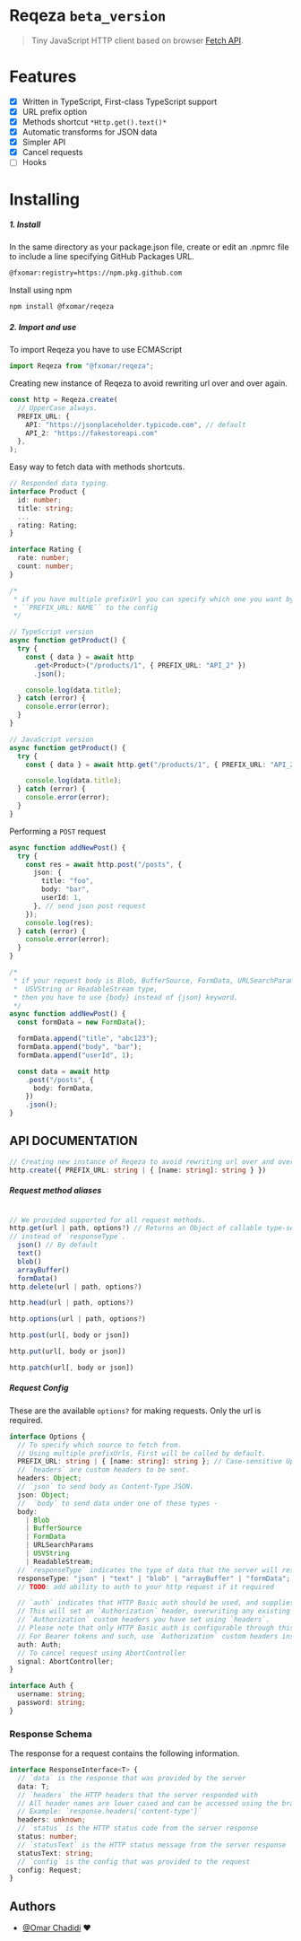 # Reqeza `beta_version`

> Tiny JavaScript HTTP client based on browser [Fetch API](https://developer.mozilla.org/en-US/docs/Web/API/Fetch_API).

# Features

- [x] Written in TypeScript, First-class TypeScript support
- [x] URL prefix option
- [x] Methods shortcut `*Http.get().text()*`
- [x] Automatic transforms for JSON data
- [x] Simpler API
- [x] Cancel requests
- [ ] Hooks

# Installing

##### 1. Install

In the same directory as your package.json file, create or edit an .npmrc file to include a line specifying GitHub Packages URL.

```bash
@fxomar:registry=https://npm.pkg.github.com
```

Install using npm

```bash
npm install @fxomar/reqeza
```

##### 2. Import and use

To import Reqeza you have to use ECMAScript

```javascript
import Reqeza from "@fxomar/reqeza";
```

Creating new instance of Reqeza to avoid rewriting url over and over again.

```typescript
const http = Reqeza.create(
  // UpperCase always.
  PREFIX_URL: {
    API: "https://jsonplaceholder.typicode.com", // default
    API_2: "https://fakestoreapi.com"
  },
);
```

Easy way to fetch data with methods shortcuts.

```typescript
// Responded data typing.
interface Product {
  id: number;
  title: string;
  ...
  rating: Rating;
}

interface Rating {
  rate: number;
  count: number;
}

/*
 * if you have multiple prefixUrl you can specify which one you want by passing
 * ``PREFIX_URL: NAME`` to the config
 */

// TypeScript version
async function getProduct() {
  try {
    const { data } = await http
      .get<Product>("/products/1", { PREFIX_URL: "API_2" })
      .json();

    console.log(data.title);
  } catch (error) {
    console.error(error);
  }
}

// JavaScript version
async function getProduct() {
  try {
    const { data } = await http.get("/products/1", { PREFIX_URL: "API_2" }).json();

    console.log(data.title);
  } catch (error) {
    console.error(error);
  }
}
```

Performing a `POST` request

```typescript
async function addNewPost() {
  try {
    const res = await http.post("/posts", {
      json: {
        title: "foo",
        body: "bar",
        userId: 1,
      }, // send json post request
    });
    console.log(res);
  } catch (error) {
    console.error(error);
  }
}

/*
 * if your request body is Blob, BufferSource, FormData, URLSearchParams,
 *  USVString or ReadableStream type,
 * then you have to use {body} instead of {json} keyword.
 */
async function addNewPost() {
  const formData = new FormData();

  formData.append("title", "abc123");
  formData.append("body", "bar");
  formData.append("userId", 1);

  const data = await http
    .post("/posts", {
      body: formData,
    })
    .json();
}
```

## API DOCUMENTATION

```typescript
// Creating new instance of Reqeza to avoid rewriting url over and over again.
http.create({ PREFIX_URL: string | { [name: string]: string } })
```

##### Request method aliases

```typescript

// We provided supported for all request methods.
http.get(url | path, options?) // Returns an Object of callable type-setters methods.
// instead of `responseType`.
  json() // By default
  text()
  blob()
  arrayBuffer()
  formData()
http.delete(url | path, options?)

http.head(url | path, options?)

http.options(url | path, options?)

http.post(url[, body or json])

http.put(url[, body or json])

http.patch(url[, body or json])
```

##### Request Config

These are the available `options?` for making requests. Only the url is required.

```typescript
interface Options {
  // To specify which source to fetch from.
  // Using multiple prefixUrls, First will be called by default.
  PREFIX_URL: string | { [name: string]: string }; // Case-sensitive UpperCase always.
  // `headers` are custom headers to be sent.
  headers: Object;
  // `json` to send body as Content-Type JSON.
  json: Object;
  //  `body` to send data under one of these types -
  body:
    | Blob
    | BufferSource
    | FormData
    | URLSearchParams
    | USVString
    | ReadableStream;
  // `responseType` indicates the type of data that the server will respond with.
  responseType: "json" | "text" | "blob" | "arrayBuffer" | "formData";
  // TODO: add ability to auth to your http request if it required

  // `auth` indicates that HTTP Basic auth should be used, and supplies credentials.
  // This will set an `Authorization` header, overwriting any existing
  // `Authorization` custom headers you have set using `headers`.
  // Please note that only HTTP Basic auth is configurable through this parameter.
  // For Bearer tokens and such, use `Authorization` custom headers instead.
  auth: Auth;
  // To cancel request using AbortController
  signal: AbortController;
}

interface Auth {
  username: string;
  password: string;
}
```

### Response Schema

The response for a request contains the following information.

```typescript
interface ResponseInterface<T> {
  // `data` is the response that was provided by the server
  data: T;
  // `headers` the HTTP headers that the server responded with
  // All header names are lower cased and can be accessed using the bracket notation.
  // Example: `response.headers['content-type']`
  headers: unknown;
  // `status` is the HTTP status code from the server response
  status: number;
  // `statusText` is the HTTP status message from the server response
  statusText: string;
  // `config` is the config that was provided to the request
  config: Request;
}
```

## Authors

- [@Omar Chadidi](https://github.com/FxOmar) ❤️
